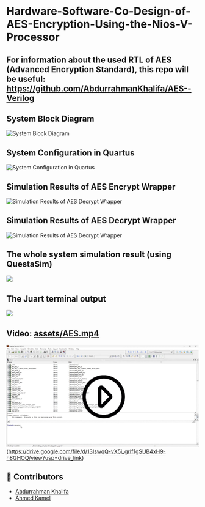 # Hardware-Software-Co-Design-of-AES-Encryption-Using-the-Nios-V-Processor
## For information about the used RTL of AES (Advanced Encryption Standard), this repo will be useful: https://github.com/AbdurrahmanKhalifa/AES--Verilog

## System Block Diagram
![System Block Diagram](assets/System%20Block%20Diagram.png)

## System Configuration in Quartus
![System Configuration in Quartus](assets/System%20Configuration%20in%20Quartus.png)

## Simulation Results of AES Encrypt Wrapper
![Simulation Results of AES Decrypt Wrapper](assets/Simulation%20Results%20of%20AES%20Encrypt%20Wrapper.png)

## Simulation Results of AES Decrypt Wrapper
![Simulation Results of AES Decrypt Wrapper](assets/Simulation%20Results%20of%20AES%20Decrypt%20Wrapper.png)

## The whole system simulation result (using QuestaSim)
![](assets/Simulation%20Result%20of%20the%20whole%20system.png)

## The Juart terminal output
![](assets/Juart%20terminal%20output.png)

## Video: [assets/AES.mp4](assets/AES.mp4)
![Hardware/Software%20Co-Design%20AES](assets/video_thumbnail.png)(https://drive.google.com/file/d/13IswqQ-vX5i_grIf1gSUB4xH9-h8GHOQ/view?usp=drive_link)

## 👥 Contributors

- [Abdurrahman Khalifa](https://github.com/AbdurrahmanKhalifa)
- [Ahmed Kamel](https://github.com/ahmd-kamel)
